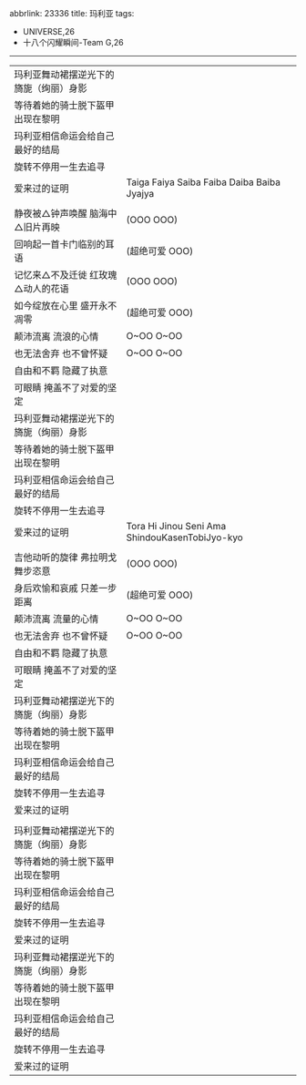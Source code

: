 abbrlink: 23336
title: 玛利亚
tags:
  - UNIVERSE,26
  - 十八个闪耀瞬间-Team G,26
---
|      |      |
|--|--|
|玛利亚舞动裙摆逆光下的旖旎（绚丽）身影|      |
|等待着她的骑士脱下盔甲出现在黎明|      |
|玛利亚相信命运会给自己最好的结局|      |
|旋转不停用一生去追寻|      |
|爱来过的证明|Taiga Faiya Saiba Faiba Daiba Baiba Jyajya|
|      |      |
|静夜被△钟声唤醒 脑海中△旧片再映|(OOO OOO)|
|回响起一首卡门临别的耳语|(超绝可爱 OOO)|
|记忆来△不及迁徙 红玫瑰△动人的花语|(OOO OOO)|
|如今绽放在心里 盛开永不凋零|(超绝可爱 OOO)|
|颠沛流离 流浪的心情|O~OO O~OO|
|也无法舍弃 也不曾怀疑|O~OO O~OO|
|自由和不羁 隐藏了执意|      |
|可眼睛 掩盖不了对爱的坚定|      |
|玛利亚舞动裙摆逆光下的旖旎（绚丽）身影|      |
|等待着她的骑士脱下盔甲出现在黎明|      |
|玛利亚相信命运会给自己最好的结局|      |
|旋转不停用一生去追寻|      |
|爱来过的证明|Tora Hi Jinou Seni Ama ShindouKasenTobiJyo-kyo|
|      |      |
|吉他动听的旋律 弗拉明戈舞步恣意|(OOO OOO)|
|身后欢愉和哀戚 只差一步距离|(超绝可爱 OOO)|
|颠沛流离 流量的心情|O~OO O~OO|
|也无法舍弃 也不曾怀疑|O~OO O~OO|
|自由和不羁 隐藏了执意|      |
|可眼睛 掩盖不了对爱的坚定|      |
|玛利亚舞动裙摆逆光下的旖旎（绚丽）身影|      |
|等待着她的骑士脱下盔甲出现在黎明|      |
|玛利亚相信命运会给自己最好的结局|      |
|旋转不停用一生去追寻|      |
|爱来过的证明|      |
|      |      |
|玛利亚舞动裙摆逆光下的旖旎（绚丽）身影|      |
|等待着她的骑士脱下盔甲出现在黎明|      |
|玛利亚相信命运会给自己最好的结局|      |
|旋转不停用一生去追寻|      |
|爱来过的证明|      |
|玛利亚舞动裙摆逆光下的旖旎（绚丽）身影|      |
|等待着她的骑士脱下盔甲出现在黎明|      |
|玛利亚相信命运会给自己最好的结局|      |
|旋转不停用一生去追寻|      |
|爱来过的证明|      |
